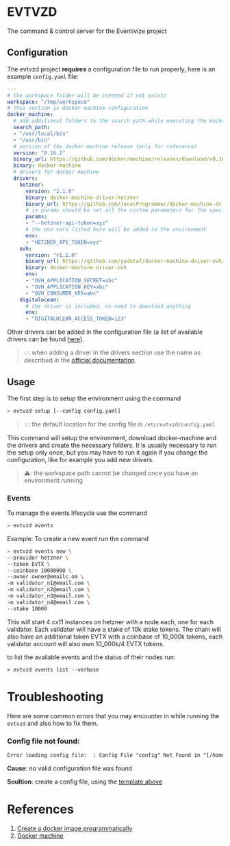 # EVTVZD

The command & control server for the Eventivize project

## Configuration

The evtvzd project **requires** a configuration file to run properly, here is an example `config.yaml` file:

```yaml
---
# the workspace folder will be created if not exists
workspace: "/tmp/workspace"
# this section is docker-machine configuration
docker_machine:
  # add additional folders to the search path while executing the docker-machine command
  search_path:
  - "/usr/local/bin"
  - "/usr/bin"
  # version of the docker-machine release (only for reference)
  version: "0.16.2"
  binary_url: https://github.com/docker/machine/releases/download/v0.16.2/docker-machine-Linux-x86_64
  binary: docker-machine
  # drivers for docker machine
  drivers:
    hetzner:
      version: "2.1.0"
      binary: docker-machine-driver-hetzner
      binary_url: https://github.com/JonasProgrammer/docker-machine-driver-hetzner/releases/download/2.1.0/docker-machine-driver-hetzner_2.1.0_linux_amd64.tar.gz
      # in params should be set all the custom parameters for the specific driver 
      params:
      - "--hetzner-api-token=xyz"
      # the env vars listed here will be added to the environment 
      env:
      - "HETZNER_API_TOKEN=xyz"
    ovh:
      version: "v1.1.0"
      binary_url: https://github.com/yadutaf/docker-machine-driver-ovh/releases/download/v1.1.0-1/docker-machine-driver-ovh-v1.1.0-1-linux-amd64.tar.gz
      binary: docker-machine-driver-ovh
      env:
      - "OVH_APPLICATION_SECRET=abc"
      - "OVH_APPLICATION_KEY=abc"
      - "OVH_CONSUMER_KEY=abc"
    digitalocean:
      # the driver is included, no need to download anything
      env:
      - "DIGITALOCEAN_ACCESS_TOKEN=123"
```

Other drivers can be added in the configuration file (a list of available drivers can be found [here](https://github.com/docker/docker.github.io/blob/master/machine/AVAILABLE_DRIVER_PLUGINS.md)).

> 💡: when adding a driver in the drivers section use the name as described in the [official documentation](https://docs.docker.com/machine/drivers/).

## Usage

The first step is to setup the environment using the command

```sh
> evtvzd setup [--config config.yaml]
```


> 💡: the default location for the config file is `/etc/evtvzd/config.yaml`

This command will setup the environment, download docker-machine and the drivers and create the necessary folders.
It is usually necessary to run the setup only once, but you may have to run it again if you change the configuration, 
like for example you add new drivers.

> ⚠️: the workspace path cannot be changed once you have an environment running

### Events

To manage the events lifecycle use the command 

```sh
> evtvzd events
```

Example: To create a new event run the command

```sh
> evtvzd events new \
--provider hetzner \
--token EVTX \
--coinbase 10000000 \
--owner owner@emailc.om \
-m validator_n1@email.com \
-m validator_n2@email.com \
-m validator_n3@email.com \
-m validator_n4@email.com \
--stake 10000
```

This will start 4 cx11 instances on hetzner with a node each, one for each validator. Each validator will have a stake of 10k stake tokens. 
The chain will also have an additional token EVTX with a coinbase of 10_000k tokens, each validator account will also own 10_000k/4 EVTX tokens. 

to list the available events and the status of their nodes run:

```
> evtvzd events list --verbose
```

# Troubleshooting

Here are some common errors that you may encounter in while running the `evtvzd` and also how to fix them.

### Config file not found:

```txt
Error loading config file:  : Config File "config" Not Found in "[/home/andrea/Documents/workspaces/blockchain/eventivize/evtvzd/dist /etc/evtvzd]"
```

**Cause**: no valid configuration file was found

**Soultion**: create a config file, using the [template above](#configuration)


# References
1. [Create a docker image programmatically](https://docs.docker.com/engine/api/sdk/examples/)
2. [Docker machine](https://docs.docker.com/machine)
